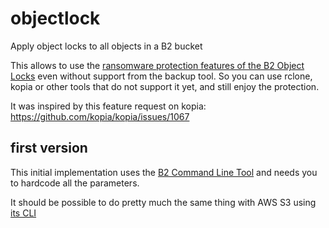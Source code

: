 # objectlock
Apply object locks to all objects in a B2 bucket

This allows to use the [ransomware protection features of the B2 Object Locks](https://www.backblaze.com/blog/object-lock-101-protecting-data-from-ransomware/)
even without support from the backup tool. 
So you can use rclone, kopia or other tools that do not support it yet, and still enjoy the protection.

It was inspired by this feature request on kopia: https://github.com/kopia/kopia/issues/1067

## first version
This initial implementation uses the [B2 Command Line Tool](https://github.com/Backblaze/B2_Command_Line_Tool)
and needs you to hardcode all the parameters.

It should be possible to do pretty much the same thing with AWS S3 using [its CLI](https://docs.aws.amazon.com/cli/latest/reference/s3api/put-object-retention.html)
